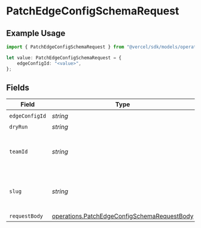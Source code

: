 # PatchEdgeConfigSchemaRequest

## Example Usage

```typescript
import { PatchEdgeConfigSchemaRequest } from "@vercel/sdk/models/operations";

let value: PatchEdgeConfigSchemaRequest = {
    edgeConfigId: "<value>",
};
```

## Fields

| Field                                                                                                      | Type                                                                                                       | Required                                                                                                   | Description                                                                                                |
| ---------------------------------------------------------------------------------------------------------- | ---------------------------------------------------------------------------------------------------------- | ---------------------------------------------------------------------------------------------------------- | ---------------------------------------------------------------------------------------------------------- |
| `edgeConfigId`                                                                                             | *string*                                                                                                   | :heavy_check_mark:                                                                                         | N/A                                                                                                        |
| `dryRun`                                                                                                   | *string*                                                                                                   | :heavy_minus_sign:                                                                                         | N/A                                                                                                        |
| `teamId`                                                                                                   | *string*                                                                                                   | :heavy_minus_sign:                                                                                         | The Team identifier to perform the request on behalf of.                                                   |
| `slug`                                                                                                     | *string*                                                                                                   | :heavy_minus_sign:                                                                                         | The Team slug to perform the request on behalf of.                                                         |
| `requestBody`                                                                                              | [operations.PatchEdgeConfigSchemaRequestBody](../../models/operations/patchedgeconfigschemarequestbody.md) | :heavy_minus_sign:                                                                                         | N/A                                                                                                        |